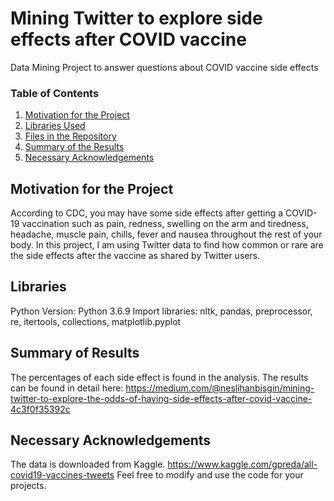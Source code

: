

# Mining Twitter to explore side effects after COVID vaccine
Data Mining Project to answer questions about COVID vaccine side effects

### Table of Contents

1. [Motivation for the Project](#motiv)
2. [Libraries Used](#lib)
3. [Files in the Repository](#files)
4. [Summary of the Results](#summary)
5. [Necessary Acknowledgements](#acknow)


## Motivation for the Project

According to CDC, you may have some side effects after getting a COVID-19 vaccination such as pain, redness, swelling on the arm and tiredness, headache, muscle pain, chills, fever and nausea throughout the rest of your body. In this project, I am using Twitter data to find how common or rare are the side effects after the vaccine as shared by Twitter users.

## Libraries
Python Version: Python 3.6.9
Import libraries: nltk, pandas, preprocessor, re, itertools, collections, matplotlib.pyplot

## Summary of Results

The percentages of each side effect is found in the analysis. The results can be found in detail here: https://medium.com/@neslihanbisgin/mining-twitter-to-explore-the-odds-of-having-side-effects-after-covid-vaccine-4c3f0f35392c

## Necessary Acknowledgements

The data is downloaded from Kaggle. https://www.kaggle.com/gpreda/all-covid19-vaccines-tweets
Feel free to modify and use the code for your projects.


